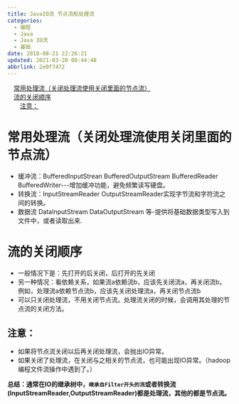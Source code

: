 ```yaml
---
title: JavaIO流 节点流和处理流
categories: 
  - 编程
  - Java
  - Java IO流
  - 基础
date: 2018-08-21 22:26:21
updated: 2021-03-20 08:44:48
abbrlink: 2e0f7472
---
```

<div id='my_toc'><a href="/blog/2e0f7472/#常用处理流（关闭处理流使用关闭里面的节点流）" class="header_1">常用处理流（关闭处理流使用关闭里面的节点流）</a>&nbsp;<br><a href="/blog/2e0f7472/#流的关闭顺序" class="header_1">流的关闭顺序</a>&nbsp;<br><a href="/blog/2e0f7472/#注意：" class="header_2">注意：</a>&nbsp;<br></div>
<style>.header_1{margin-left: 1em;}.header_2{margin-left: 2em;}.header_3{margin-left: 3em;}.header_4{margin-left: 4em;}.header_5{margin-left: 5em;}.header_6{margin-left: 6em;}</style>
<!--more-->
<script>if (navigator.platform.search('arm')==-1){document.getElementById('my_toc').style.display = 'none';}var e,p = document.getElementsByTagName('p');while (p.length>0) {e = p[0];e.parentElement.removeChild(e);}</script>

<!--end-->
# 常用处理流（关闭处理流使用关闭里面的节点流）

- 缓冲流：BufferedInputStrean BufferedOutputStream BufferedReader BufferedWriter---增加缓冲功能，避免频繁读写硬盘。
- 转换流：InputStreamReader OutputStreamReader实现字节流和字符流之间的转换。
- 数据流 DataInputStream DataOutputStream 等-提供将基础数据类型写入到文件中，或者读取出来.

# 流的关闭顺序

- 一般情况下是：先打开的后关闭，后打开的先关闭
- 另一种情况：看依赖关系，如果流a依赖流b，应该先关闭流a，再关闭流b。例如，处理流a依赖节点流b，应该先关闭处理流a，再关闭节点流b
- 可以只关闭处理流，不用关闭节点流。处理流关闭的时候，会调用其处理的节点流的关闭方法。

## 注意：

- 如果将节点流关闭以后再关闭处理流，会抛出IO异常。
- 如果关闭了处理流，在关闭与之相关的节点流，也可能出现IO异常。（hadoop编程文件流操作中遇到了。）

**总结：通常在IO的继承树中，`继承自Filter开头的流`或者转换流(InputStreamReader,OutputStreamReader)都是处理流，其他的都是节点流。**
